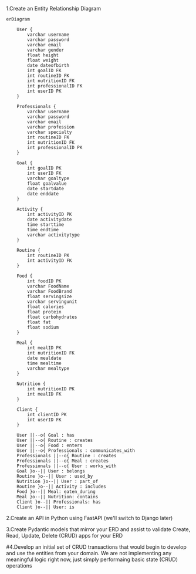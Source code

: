 1.Create an Entity Relationship Diagram
```mermaid
erDiagram
   
    User {
        varchar username
        varchar password
        varchar email
        varchar gender
        float height
        float weight
        date dateofbirth
        int goalID FK
        int routineID FK
        int nutritionID FK
        int professionalID FK
        int userID PK
    }

    Professionals {
        varchar username
        varchar password
        varchar email
        varchar profession
        varchar specialty
        int routineID FK
        int nutritionID FK
        int professionalID PK
    }

    Goal {
        int goalID PK
        int userID FK
        varchar goaltype
        float goalvalue
        date startdate
        date enddate
    }

    Activity {
        int activityID PK
        date activitydate
        time starttime
        time endtime
        varchar activitytype
    }

    Routine {
        int routineID PK
        int activityID FK
    }

    Food {
        int foodID PK
        varchar FoodName
        varchar FoodBrand
        float servingsize
        varchar servingunit
        float calories
        float protein
        float carbohydrates
        float fat
        float sodium
    }

    Meal {
        int mealID PK
        int nutritionID FK
        date mealdate
        time mealtime
        varchar mealtype
    }

    Nutrition {
        int nutritionID PK
        int mealID FK
    }

    Client {
        int clientID PK
        int userID FK
    }

    User ||--o{ Goal : has
    User ||--o{ Routine : creates
    User ||--o{ Food : enters
    User ||--o{ Professionals : communicates_with
    Professionals ||--o{ Routine : creates
    Professionals ||--o{ Meal : creates
    Professionals ||--o{ User : works_with
    Goal }o--|| User : belongs 
    Routine }o--|| User : used_by
    Nutrition }o--|| User : part_of
    Routine }o--|| Activity : includes
    Food }o--|| Meal: eaten_during 
    Meal }o--|| Nutrition: contains
    Client }o--|| Professionals: has
    Client }o--|| User: is
``` 

2.Create an API in Python using FastAPI (we'll switch to Django later)



3.Create Pydantic models that mirror your ERD and assist to validate Create, Read, Update, Delete (CRUD) apps for your ERD

#4.Develop an initial set of CRUD transactions that would begin to develop and use the entities from your domain. We are not implementing any meaningful logic right now, just simply performaing basic state (CRUD) operations


